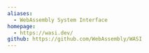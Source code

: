 ```yaml
---
aliases:
  - WebAssembly System Interface
homepage:
  - https://wasi.dev/
github: https://github.com/WebAssembly/WASI
---
```

